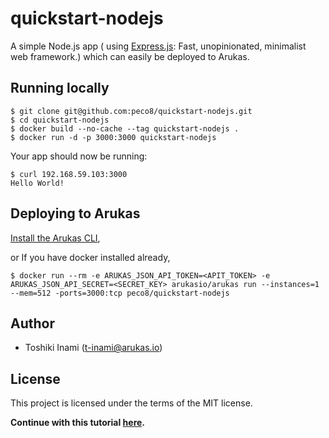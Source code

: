 # quickstart-nodejs
A simple Node.js app ( using [Express.js](http://expressjs.com/): Fast, unopinionated, minimalist web framework.) which can easily be deployed to Arukas.

## Running locally

```
$ git clone git@github.com:peco8/quickstart-nodejs.git
$ cd quickstart-nodejs
$ docker build --no-cache --tag quickstart-nodejs .
$ docker run -d -p 3000:3000 quickstart-nodejs
```

Your app should now be running:

```
$ curl 192.168.59.103:3000
Hello World!
```

## Deploying to Arukas

[Install the Arukas CLI](https://github.com/arukasio/cli),

or If you have docker installed already,
```
$ docker run --rm -e ARUKAS_JSON_API_TOKEN=<APIT_TOKEN> -e ARUKAS_JSON_API_SECRET=<SECRET_KEY> arukasio/arukas run --instances=1 --mem=512 -ports=3000:tcp peco8/quickstart-nodejs
```
## Author

* Toshiki Inami (<t-inami@arukas.io>)

## License

This project is licensed under the terms of the MIT license.

**Continue with this tutorial [here](/).**
